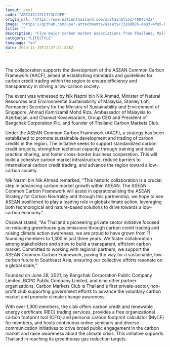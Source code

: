 ```yaml
---
layout: post
code: "ART24111912173LCHFE"
origin_url: "https://www.nationthailand.com/sustaination/40043432"
image: "https://github.com/user-attachments/assets/73288b05-aa83-4fa5-bbb6-3f044256ca68"
title: ""
description: "Five major carbon market associations from Thailand, Malaysia, Indonesia, Singapore, and ASEAN signed a Memorandum of Collaboration (MoC) at the 29th Conference of the Parties (COP29) held in Baku, Azerbaijan."
category: "LIFESTYLE"
language: "en"
date: 2024-11-19T12:27:21.438Z
---
```


# 









The collaboration supports the development of the ASEAN Common Carbon Framework (AACF), aimed at establishing standards and guidelines for carbon credit trading within the region to ensure efficiency and transparency in driving a low-carbon society.

The event was witnessed by Nik Nazmi bin Nik Ahmad, Minister of Natural Resources and Environmental Sustainability of Malaysia, Stanley Loh, Permanent Secretary for the Ministry of Sustainability and Environment of Singapore, Ahmad Kamrizamil Mohd Riza, Ambassador of Malaysia to Azerbaijan, and Chaiwat Kovavisarach, Group CEO and President of Bangchak Corporation Plc. and founder of Thailand Carbon Markets Club.

Under the ASEAN Common Carbon Framework (AACF), a strategy has been established to promote sustainable development and trading of carbon credits in the region. The initiative seeks to support standardized carbon credit projects, strengthen technical capacity through training and best practice sharing, and foster cross-border business cooperation. This will build a cohesive carbon market infrastructure, reduce barriers to international carbon credit trading, and advance the region toward a low-carbon society.

Nik Nazmi bin Nik Ahmad remarked, "This historic collaboration is a crucial step in advancing carbon market growth within ASEAN. The ASEAN Common Carbon Framework will assist in operationalising the ASEAN Strategy for Carbon Neutrality and through this partnership, we hope to see ASEAN positioned to play a leading role in global climate action, leveraging both technological and nature-based solutions to drive towards a low-carbon economy."

Chaiwat stated, "As Thailand's pioneering private sector initiative focused on reducing greenhouse gas emissions through carbon credit trading and raising climate action awareness, we are proud to have grown from 11 founding members to 1,300 in just three years. We foster collaboration among stakeholders and strive to build a transparent, efficient carbon market. Committed to working with regional partners, we support the ASEAN Common Carbon Framework, paving the way for a sustainable, low-carbon future in Southeast Asia, ensuring our collective efforts resonate on a global scale,"

Founded on June 28, 2021, by Bangchak Corporation Public Company Limited, BCPG Public Company Limited, and nine other partner organizations, Carbon Markets Club is Thailand's first private-sector, non-profit club supporting government efforts to advance the voluntary carbon market and promote climate change awareness.

With over 1,300 members, the club offers carbon credit and renewable energy certificate (REC) trading services, provides a free organizational carbon footprint tool (CFO) and personal carbon footprint calculator (MyCF) for members, and hosts continuous online seminars and diverse communication initiatives to drive broad public engagement in the carbon market and raise awareness about the climate crisis. This initiative supports Thailand in reaching its greenhouse gas reduction targets.